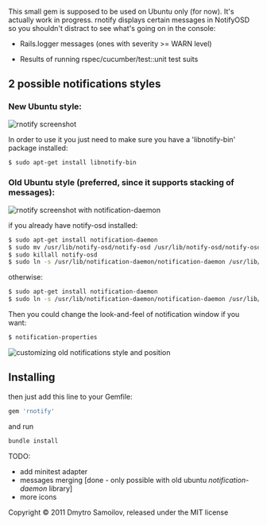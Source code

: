 This small gem is supposed to be used on Ubuntu only (for now). It's actually work in progress. rnotify displays certain messages in NotifyOSD so you shouldn't distract to see what's going on in the console:

* Rails.logger messages (ones with severity >= WARN level)

* Results of running rspec/cucumber/test::unit test suits

## 2 possible notifications styles 

### New Ubuntu style:

![rnotify screenshot](http://germaninthetown.com/rnotify_screenshot.png)

In order to use it you just need to make sure you have a 'libnotify-bin' package installed:

```sh
$ sudo apt-get install libnotify-bin
```

### Old Ubuntu style (preferred, since it supports stacking of messages):

![rnotify screenshot with notification-daemon](http://germaninthetown.com/rnotify_screenshot2.png)

if you already have notify-osd installed:

```sh
$ sudo apt-get install notification-daemon
$ sudo mv /usr/lib/notify-osd/notify-osd /usr/lib/notify-osd/notify-osd-original
$ sudo killall notify-osd
$ sudo ln -s /usr/lib/notification-daemon/notification-daemon /usr/lib/notify-osd/notify-osd
```

otherwise:

```sh
$ sudo apt-get install notification-daemon
$ sudo ln -s /usr/lib/notification-daemon/notification-daemon /usr/lib/notify-osd/notify-osd
```

Then you could change the look-and-feel of notification window if you want:

```sh
$ notification-properties
```

![customizing old notifications style and position](http://germaninthetown.com/rnotify_screenshot3.png)

## Installing 

then just add this line to your Gemfile:

```ruby
gem 'rnotify'
```

and run

```sh
bundle install
```

TODO:

* add minitest adapter
* messages merging [done - only possible with old ubuntu *notification-daemon* library]
* more icons

Copyright © 2011 Dmytro Samoilov, released under the MIT license
